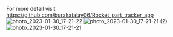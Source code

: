 For more detail visit https://github.com/burakatalay06/Rocket_part_tracker_app
![photo_2023-01-30_17-21-22](https://user-images.githubusercontent.com/63429097/215503896-6f34b650-22f2-468c-a62f-2fd266b589a3.jpg)
![photo_2023-01-30_17-21-21 (2)](https://user-images.githubusercontent.com/63429097/215503913-99cfd2e0-aebf-401d-a684-f820c81649d1.jpg)
![photo_2023-01-30_17-21-21](https://user-images.githubusercontent.com/63429097/215503927-890ffe3e-5a34-4bae-a087-b692b497b917.jpg)
